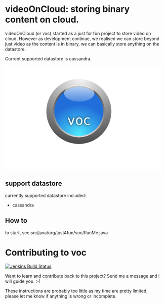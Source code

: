 videoOnCloud: storing binary content on cloud.
=============================================

videoOnCloud (or voc) started as a just for fun project to store video on cloud.
However as development continue, we realised we can store beyond just video as
the content is in binary, we can basically store anything on the datastore.

Current supported datastore is cassandra.

![videoOnCloud L](docs/sources/static_files/voc-logo.png "Video On Cloud")

## support datastore

currently supported datastore included:

 * cassandra

## How to

to start, see src/java/org/just4fun/voc/RunMe.java

Contributing to voc
======================

[![Jenkins Build Status](https://jenkins.weetech.co/job/videoOnCloud%20Master/badge/icon)](https://jenkins.weetech.co/job/videoOnCloud%20Master/)

Want to learn and contribute back to this project? Send me a message and I will
guide you. :-)

These instructions are probably too little as my time are pretty limited, please
let me know if anything is wrong or incomplete.
